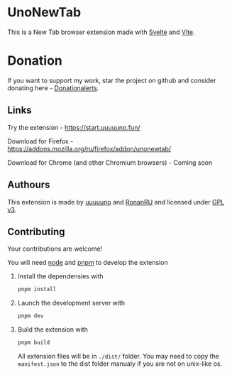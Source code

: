 # UnoNewTab

This is a New Tab browser extension made with [Svelte](https://svelte.dev) and [Vite](https://vitejs.dev/).

# Donation

If you want to support my work, star the project on github and consider donating here - [Donationalerts](https://www.donationalerts.com/r/uuuuuno).

## Links

Try the extension - https://start.uuuuuno.fun/

Download for Firefox - https://addons.mozilla.org/ru/firefox/addon/unonewtab/

Download for Chrome (and other Chromium browsers) - Coming soon

## Authours

This extension is made by [uuuuuno](https://github.com/uuuuuno) and [RonanRU](https://github.com/RonanRU) and licensed under [GPL v3](https://www.gnu.org/licenses/gpl-3.0.html).

## Contributing

Your contributions are welcome!

You will need [node](https://nodejs.org/) and [pnpm](https://pnpm.io/) to develop the extension

1. Install the dependensies with
   ```bash
   pnpm install
   ```
2. Launch the development server with

   ```bash
   pnpm dev
   ```

3. Build the extension with
   ```bash
   pnpm build
   ```
   All extension files will be in `./dist/` folder. You may need to copy the `manifest.json` to the dist folder manualy if you are not on unix-like os.
